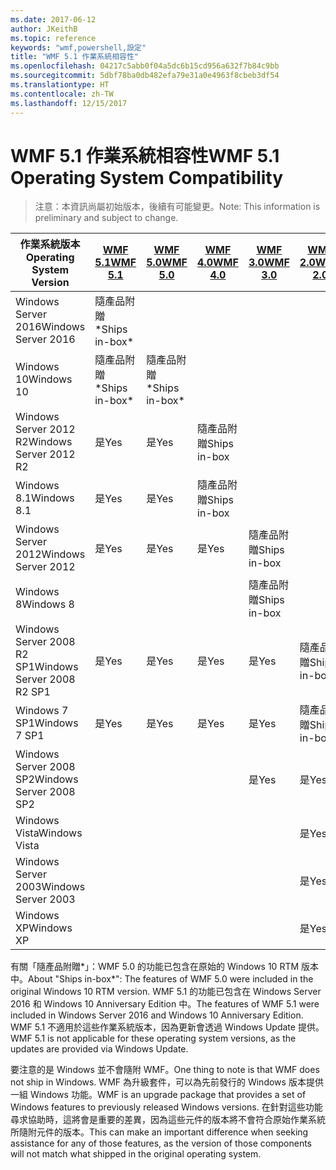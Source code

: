 ```yaml
---
ms.date: 2017-06-12
author: JKeithB
ms.topic: reference
keywords: "wmf,powershell,設定"
title: "WMF 5.1 作業系統相容性"
ms.openlocfilehash: 04217c5abb0f04a5dc6b15cd956a632f7b84c9bb
ms.sourcegitcommit: 5dbf78ba0db482efa79e31a0e4963f8cbeb3df54
ms.translationtype: HT
ms.contentlocale: zh-TW
ms.lasthandoff: 12/15/2017
---
```

# <a name="wmf-51-operating-system-compatibility"></a><span data-ttu-id="4bece-103">WMF 5.1 作業系統相容性</span><span class="sxs-lookup"><span data-stu-id="4bece-103">WMF 5.1 Operating System Compatibility</span></span> #

> <span data-ttu-id="4bece-104">注意：本資訊尚屬初始版本，後續有可能變更。</span><span class="sxs-lookup"><span data-stu-id="4bece-104">Note: This information is preliminary and subject to change.</span></span>

| <span data-ttu-id="4bece-105">作業系統版本</span><span class="sxs-lookup"><span data-stu-id="4bece-105">Operating System Version</span></span> | [<span data-ttu-id="4bece-106">WMF 5.1</span><span class="sxs-lookup"><span data-stu-id="4bece-106">WMF 5.1</span></span>](https://aka.ms/wmf51download) | [<span data-ttu-id="4bece-107">WMF 5.0</span><span class="sxs-lookup"><span data-stu-id="4bece-107">WMF 5.0</span></span>](https://aka.ms/wmf5download) | [<span data-ttu-id="4bece-108">WMF 4.0</span><span class="sxs-lookup"><span data-stu-id="4bece-108">WMF 4.0</span></span>](https://aka.ms/wmf4download) |  [<span data-ttu-id="4bece-109">WMF 3.0</span><span class="sxs-lookup"><span data-stu-id="4bece-109">WMF 3.0</span></span>](https://aka.ms/wmf3download) | [<span data-ttu-id="4bece-110">WMF 2.0</span><span class="sxs-lookup"><span data-stu-id="4bece-110">WMF 2.0</span></span>](https://aka.ms/wmf2download) |
| ------------------------ | ----------- | ----------- | ----------- | ------------ |  ------------- |
| <span data-ttu-id="4bece-111">Windows Server 2016</span><span class="sxs-lookup"><span data-stu-id="4bece-111">Windows Server 2016</span></span> | <span data-ttu-id="4bece-112">隨產品附贈*</span><span class="sxs-lookup"><span data-stu-id="4bece-112">Ships in-box*</span></span> |  |  |  |  |
| <span data-ttu-id="4bece-113">Windows 10</span><span class="sxs-lookup"><span data-stu-id="4bece-113">Windows 10</span></span> | <span data-ttu-id="4bece-114">隨產品附贈*</span><span class="sxs-lookup"><span data-stu-id="4bece-114">Ships in-box*</span></span> | <span data-ttu-id="4bece-115">隨產品附贈*</span><span class="sxs-lookup"><span data-stu-id="4bece-115">Ships in-box*</span></span>  | | | |  
| <span data-ttu-id="4bece-116">Windows Server 2012 R2</span><span class="sxs-lookup"><span data-stu-id="4bece-116">Windows Server 2012 R2</span></span>| <span data-ttu-id="4bece-117">是</span><span class="sxs-lookup"><span data-stu-id="4bece-117">Yes</span></span> | <span data-ttu-id="4bece-118">是</span><span class="sxs-lookup"><span data-stu-id="4bece-118">Yes</span></span> | <span data-ttu-id="4bece-119">隨產品附贈</span><span class="sxs-lookup"><span data-stu-id="4bece-119">Ships in-box</span></span> |  |  |
| <span data-ttu-id="4bece-120">Windows 8.1</span><span class="sxs-lookup"><span data-stu-id="4bece-120">Windows 8.1</span></span> | <span data-ttu-id="4bece-121">是</span><span class="sxs-lookup"><span data-stu-id="4bece-121">Yes</span></span> | <span data-ttu-id="4bece-122">是</span><span class="sxs-lookup"><span data-stu-id="4bece-122">Yes</span></span> |  <span data-ttu-id="4bece-123">隨產品附贈</span><span class="sxs-lookup"><span data-stu-id="4bece-123">Ships in-box</span></span> |  |  |
| <span data-ttu-id="4bece-124">Windows Server 2012</span><span class="sxs-lookup"><span data-stu-id="4bece-124">Windows Server 2012</span></span> | <span data-ttu-id="4bece-125">是</span><span class="sxs-lookup"><span data-stu-id="4bece-125">Yes</span></span> | <span data-ttu-id="4bece-126">是</span><span class="sxs-lookup"><span data-stu-id="4bece-126">Yes</span></span> | <span data-ttu-id="4bece-127">是</span><span class="sxs-lookup"><span data-stu-id="4bece-127">Yes</span></span> |  <span data-ttu-id="4bece-128">隨產品附贈</span><span class="sxs-lookup"><span data-stu-id="4bece-128">Ships in-box</span></span> | |
| <span data-ttu-id="4bece-129">Windows 8</span><span class="sxs-lookup"><span data-stu-id="4bece-129">Windows 8</span></span> |  |  |  | <span data-ttu-id="4bece-130">隨產品附贈</span><span class="sxs-lookup"><span data-stu-id="4bece-130">Ships in-box</span></span> | |
| <span data-ttu-id="4bece-131">Windows Server 2008 R2 SP1</span><span class="sxs-lookup"><span data-stu-id="4bece-131">Windows Server 2008 R2 SP1</span></span> | <span data-ttu-id="4bece-132">是</span><span class="sxs-lookup"><span data-stu-id="4bece-132">Yes</span></span> | <span data-ttu-id="4bece-133">是</span><span class="sxs-lookup"><span data-stu-id="4bece-133">Yes</span></span> | <span data-ttu-id="4bece-134">是</span><span class="sxs-lookup"><span data-stu-id="4bece-134">Yes</span></span> |  <span data-ttu-id="4bece-135">是</span><span class="sxs-lookup"><span data-stu-id="4bece-135">Yes</span></span>| <span data-ttu-id="4bece-136">隨產品附贈</span><span class="sxs-lookup"><span data-stu-id="4bece-136">Ships in-box</span></span> |
| <span data-ttu-id="4bece-137">Windows 7 SP1</span><span class="sxs-lookup"><span data-stu-id="4bece-137">Windows 7 SP1</span></span>  | <span data-ttu-id="4bece-138">是</span><span class="sxs-lookup"><span data-stu-id="4bece-138">Yes</span></span> | <span data-ttu-id="4bece-139">是</span><span class="sxs-lookup"><span data-stu-id="4bece-139">Yes</span></span> | <span data-ttu-id="4bece-140">是</span><span class="sxs-lookup"><span data-stu-id="4bece-140">Yes</span></span> | <span data-ttu-id="4bece-141">是</span><span class="sxs-lookup"><span data-stu-id="4bece-141">Yes</span></span> | <span data-ttu-id="4bece-142">隨產品附贈</span><span class="sxs-lookup"><span data-stu-id="4bece-142">Ships in-box</span></span> |
| <span data-ttu-id="4bece-143">Windows Server 2008 SP2</span><span class="sxs-lookup"><span data-stu-id="4bece-143">Windows Server 2008 SP2</span></span> | | | | <span data-ttu-id="4bece-144">是</span><span class="sxs-lookup"><span data-stu-id="4bece-144">Yes</span></span> | <span data-ttu-id="4bece-145">是</span><span class="sxs-lookup"><span data-stu-id="4bece-145">Yes</span></span> |
| <span data-ttu-id="4bece-146">Windows Vista</span><span class="sxs-lookup"><span data-stu-id="4bece-146">Windows Vista</span></span> | | | | | <span data-ttu-id="4bece-147">是</span><span class="sxs-lookup"><span data-stu-id="4bece-147">Yes</span></span> |
| <span data-ttu-id="4bece-148">Windows Server 2003</span><span class="sxs-lookup"><span data-stu-id="4bece-148">Windows Server 2003</span></span>| | | |  | <span data-ttu-id="4bece-149">是</span><span class="sxs-lookup"><span data-stu-id="4bece-149">Yes</span></span> |
| <span data-ttu-id="4bece-150">Windows XP</span><span class="sxs-lookup"><span data-stu-id="4bece-150">Windows XP</span></span> | | | |  | <span data-ttu-id="4bece-151">是</span><span class="sxs-lookup"><span data-stu-id="4bece-151">Yes</span></span> |


<span data-ttu-id="4bece-152">有關「隨產品附贈*」：WMF 5.0 的功能已包含在原始的 Windows 10 RTM 版本中。</span><span class="sxs-lookup"><span data-stu-id="4bece-152">About "Ships in-box*": The features of WMF 5.0 were included in the original Windows 10 RTM version.</span></span>
<span data-ttu-id="4bece-153">WMF 5.1 的功能已包含在 Windows Server 2016 和 Windows 10 Anniversary Edition 中。</span><span class="sxs-lookup"><span data-stu-id="4bece-153">The features of WMF 5.1 were included in Windows Server 2016 and Windows 10 Anniversary Edition.</span></span> <span data-ttu-id="4bece-154">WMF 5.1 不適用於這些作業系統版本，因為更新會透過 Windows Update 提供。</span><span class="sxs-lookup"><span data-stu-id="4bece-154">WMF 5.1 is not applicable for these operating system versions, as the updates are provided via Windows Update.</span></span>


<span data-ttu-id="4bece-155">要注意的是 Windows 並不會隨附 WMF。</span><span class="sxs-lookup"><span data-stu-id="4bece-155">One thing to note is that WMF does not ship in Windows.</span></span> <span data-ttu-id="4bece-156">WMF 為升級套件，可以為先前發行的 Windows 版本提供一組 Windows 功能。</span><span class="sxs-lookup"><span data-stu-id="4bece-156">WMF is an upgrade package that provides a set of Windows features to previously released Windows versions.</span></span> <span data-ttu-id="4bece-157">在針對這些功能尋求協助時，這將會是重要的差異，因為這些元件的版本將不會符合原始作業系統所隨附元件的版本。</span><span class="sxs-lookup"><span data-stu-id="4bece-157">This can make an important difference when seeking assistance for any of those features, as the version of those components will not match what shipped in the original operating system.</span></span>

